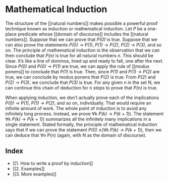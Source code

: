 # Mathematical Induction
The structure of the [[natural numbers]] makes possible a powerful proof technique known as induction or mathematical induction. Let *P* be a one-place predicate whose [[domain of discourse]] includes the [[natural numbers]]. Suppose that we can prove that *P(0)* is true. Suppose that we can also prove the statements *P(0)* $\rightarrow$ *P(1)*, *P(1)* $\rightarrow$ *P(2)*, *P(2)* $\rightarrow$ *P(3)*, and so on. The principle of mathematical induction is the observation that we can then conclude that *P(n)* is true for all natural numbers *n*. This should be clear. It’s like a line of dominos, lined up and ready to fall, one after the next. Since *P(0)* and *P(0)* $\rightarrow$ *P(1)* are true, we can apply the rule of [[modus ponens]] to conclude that *P(1)* is true. Then, since *P(1)* and *P(1)* $\rightarrow$ *P(2)* are true, we can conclude by modus ponens that *P(2)* is true. From *P(2)* and *P(2)* $\rightarrow$ *P(3)*, we conclude that *P(3)* is true. For any given n in the set N, we can continue this chain of deduction for n steps to prove that *P(n)* is true.

When applying induction, we don’t actually prove each of the implications *P(0)* $\rightarrow$ *P(1)*, *P(1)* $\rightarrow$ *P(2)*, and so on, individually. That would require an infinite amount of work. The whole point of induction is to avoid any infinitely long process. Instead, we prove $\forall$k *P(k)* $\rightarrow$ *P(k + 1)*). The statement $\forall$k *P(k)* $\rightarrow$ *P(k + 1)*) summarizes all the infinitely many implications in a single statement. Stated formally, the principle of mathematical induction says that if we can prove the statement *P(0)* ∧($\forall$k *P(k)* $\rightarrow$ *P(k + 1)*), then
we can deduce that $\forall$n P(n) (again, with N as the domain of discourse).

## Index
- [[1. How to write a proof by induction]]
- [[2. Examples]]
- [[3. More examples]]